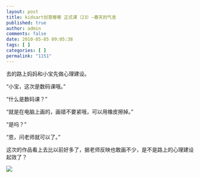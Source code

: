 ```yaml
---
layout: post
title: kidsart创意嘟嘟 正式课（23）—春天的气息
published: true
author: admin
comments: false
date: 2010-05-05 09:05:38
tags: [ ]
categories: [ ]
permalink: "1151"
---
```

去的路上妈妈和小宝先做心理建设。


  


“小宝，这次是数码课哦。”


  


“什么是数码课？”


  


“就是在电脑上画的，画错不要紧哦，可以用橡皮擦掉。”


  


“是吗？”


  


“恩，问老师就可以了。”


  


这次的作品看上去比以前好多了，据老师反映也敢画不少，是不是路上的心理建设起效了？


  


![][1]

 [1]: http://xujianian.com/jx/blog/UploadFiles/2010-5/55481249.jpg
